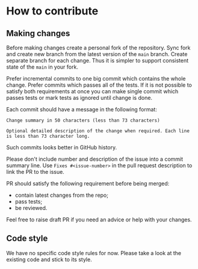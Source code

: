 # How to contribute

## Making changes

Before making changes create a personal fork of the repository. Sync fork and
create new branch from the latest version of the `main` branch. Create separate
branch for each change. Thus it is simpler to support consistent state of the
`main` in your fork.

Prefer incremental commits to one big commit which contains the whole change.
Prefer commits which passes all of the tests. If it is not possible to satisfy
both requirements at once you can make single commit which passes tests or mark
tests as ignored until change is done.

Each commit should have a message in the following format:
```
Change summary in 50 characters (less than 73 characters)

Optional detailed description of the change when required. Each line
is less than 73 character long.
```
Such commits looks better in GitHub history.

Please don't include number and description of the issue into a commit summary
line. Use `Fixes #<issue-number>` in the pull request description to link the
PR to the issue.

PR should satisfy the following requirement before being merged:
- contain latest changes from the repo;
- pass tests;
- be reviewed.

Feel free to raise draft PR if you need an advice or help with your changes.

## Code style

We have no specific code style rules for now. Please take a look at the
existing code and stick to its style.
